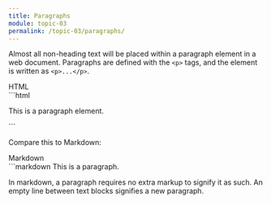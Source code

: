 ```yaml
---
title: Paragraphs
module: topic-03
permalink: /topic-03/paragraphs/
---
```


<div class="divider-heading"></div>

Almost all non-heading text will be placed within a paragraph element in a web document. Paragraphs are defined with the `<p>` tags, and the element is written as `<p>...</p>`.

<div id="code-heading">HTML</div>
```html
<p>This is a paragraph element.</p>
```


Compare this to Markdown:


<div id="code-heading" style="margin-top: 0 !important;">Markdown</div>
```markdown
This is a paragraph.

In markdown, a paragraph requires no extra markup to signify it as such. An empty line between text blocks signifies a new paragraph.
```
